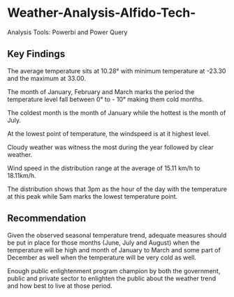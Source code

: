 # Weather-Analysis-Alfido-Tech-

Analysis Tools: Powerbi and Power Query

## Key Findings

The average temperature sits at 10.28° with minimum temperature at -23.30 and the maximum at 33.00.

The month of January, February and March marks the period the temperature level fall between 0° to - 10° making them cold months.

The coldest month is the month of January while the hottest is the month of July.

At the lowest point of temperature, the windspeed is at it highest level.

Cloudy weather was witness the most during the year followed by clear weather.

Wind speed in the distribution range at the average of 15.11 km/h to 18.11km/h.

The distribution shows that 3pm as the hour of the day with the temperature at this peak while 5am marks the lowest temperature point.

## Recommendation

Given the observed seasonal temperature trend, adequate measures should be put in place for those months (June, July and August) when the temperature will be high and month of January to March and some part of December as well when the temperature will be very cold as well.

Enough public enlightenment program champion by both the government, public and private sector to enlighten the public about the weather trend and how best to live at those period.
